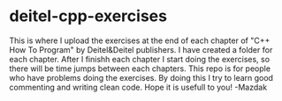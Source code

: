 # deitel-cpp-exercises
This is where I upload the exercises at the end of each chapter of "C++ How To Program" by Deitel&amp;Deitel publishers.
I have created a folder for each chapter. 
After I finishh each chapter I start doing the exercises, so there will be time jumps between each chapters.
This repo is for people who have problems doing the exercises. 
By doing this I try to learn good commenting and writing clean code.
Hope it is usefull to you!
-Mazdak
